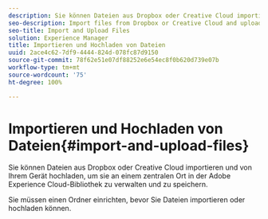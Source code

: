 ```yaml
---
description: Sie können Dateien aus Dropbox oder Creative Cloud importieren und von Ihrem Gerät hochladen, um sie an einem zentralen Ort in der Adobe Experience Cloud-Bibliothek zu verwalten und zu speichern.
seo-description: Import files from Dropbox or Creative Cloud and upload files from your devicce to manage and store them in one location in the Adobe Experience Cloud Library.
seo-title: Import and Upload Files
solution: Experience Manager
title: Importieren und Hochladen von Dateien
uuid: 2ace4c62-7df9-4444-824d-078fc87d9150
source-git-commit: 78f62e51e07df88252e6e54ec8f0b620d739e07b
workflow-type: tm+mt
source-wordcount: '75'
ht-degree: 100%

---
```



# Importieren und Hochladen von Dateien{#import-and-upload-files}

Sie können Dateien aus Dropbox oder Creative Cloud importieren und von Ihrem Gerät hochladen, um sie an einem zentralen Ort in der Adobe Experience Cloud-Bibliothek zu verwalten und zu speichern.

Sie müssen einen Ordner einrichten, bevor Sie Dateien importieren oder hochladen können.
